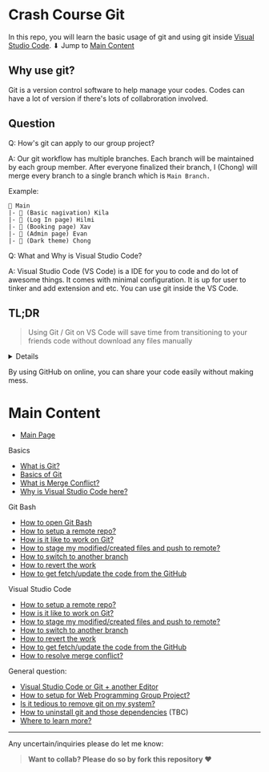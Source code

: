 # Crash Course Git

In this repo, you will learn the basic usage of git and using git inside [Visual Studio Code](https://code.visualstudio.com/). ⬇ Jump to [Main Content](#main-content)

## Why use git?

Git is a version control software to help manage your codes. Codes can have a lot of version if there's lots of collabroration involved.

## Question

Q: How's git can apply to our group project?

A: Our git workflow has multiple branches. Each branch will be maintained by each group member. After everyone finalized their branch, I (Chong) will merge every branch to a single branch which is `Main Branch.`

Example:

```nothing
📁 Main
|- 📁 (Basic nagivation) Kila
|- 📁 (Log In page) Hilmi
|- 📁 (Booking page) Xav
|- 📁 (Admin page) Evan
|- 📁 (Dark theme) Chong
```

Q: What and Why is Visual Studio Code?

A: Visual Studio Code (VS Code) is a IDE for you to code and do lot of awesome things. It comes with minimal configuration. It is up for user to tinker and add extension and etc. You can use git inside the VS Code.

## **TL;DR**

> Using Git / Git on VS Code will save time from transitioning to your friends code without download any files manually

<details>Yes, I do agree that sharing a zip file on WhatsApp will be much more easy. But here's the thing, if one of us wanted to help on someone else on certain problem, you can help them by fetch the code from the internet instead of uploading to WhatsApp. Everything will be much more seamless. Helping people will be much more seamless instead of downloading zip file then extract it, then read it.</details>

By using GitHub on online, you can share your code easily without making mess.

# Main Content

- [Main Page](README.md#main-content)

Basics

- [What is Git?](src/git.md)
- [Basics of Git](src/what.md)
- [What is Merge Conflict?](src/conflict.md)
- [Why is Visual Studio Code here?](src/huh.md)

Git Bash

- [How to open Git Bash](src/gitbash.md)
- [How to setup a remote repo?](src/remote.md#Git-Bash)
- [How is it like to work on Git?](src/using.md#CLI)
- [How to stage my modified/created files and push to remote?](src/stage.md)
- [How to switch to another branch](src/branch.md)
- [How to revert the work](src/revert.md)
- [How to get fetch/update the code from the GitHub](src/update.md)

Visual Studio Code

- [How to setup a remote repo?](src/remote.md#Visual-Studio-Code)
- [How is it like to work on Git?](src/using.md#Visual-Studio-Code)
- [How to stage my modified/created files and push to remote?](src/stage.md)
- [How to switch to another branch](src/branch.md)
- [How to revert the work](src/revert.md)
- [How to get fetch/update the code from the GitHub](src/update.md)
- [How to resolve merge conflict?](src/solve_conflict.md)

General question:

- [Visual Studio Code or Git + another Editor](src/editor.png)
- [How to setup for Web Programming Group Project?](src/project.md)
- [Is it tedious to remove git on my system?](src/remove.md)
- [How to uninstall git and those dependencies](#main-content) (TBC)
- [Where to learn more?](src/learn_more.md)

---
Any uncertain/inquiries please do let me know:

>**Want to collab? Please do so by fork this repository ♥**
